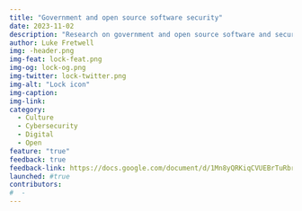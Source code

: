 ```yaml
---
title: "Government and open source software security"
date: 2023-11-02
description: "Research on government and open source software and security."
author: Luke Fretwell
img: -header.png
img-feat: lock-feat.png
img-og: lock-og.png
img-twitter: lock-twitter.png
img-alt: "Lock icon"
img-caption: 
img-link: 
category:
  - Culture
  - Cybersecurity
  - Digital
  - Open
feature: "true"
feedback: true
feedback-link: https://docs.google.com/document/d/1Mn8yQRKiqCVUEBrTuRbroNonyo-NvxSdwlt_HeDzflI/edit?usp=sharing
launched: #true
contributors:
#  - 
---
```

